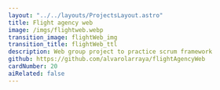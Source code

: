 ```yaml
---
layout: "../../layouts/ProjectsLayout.astro"
title: Flight agency web
image: /imgs/flightweb.webp
transition_image: flightWeb_img
transition_title: flightWeb_ttl
description: Web group project to practice scrum framework
github: https://github.com/alvarolarraya/flightAgencyWeb
cardNumber: 20
aiRelated: false
---
```

